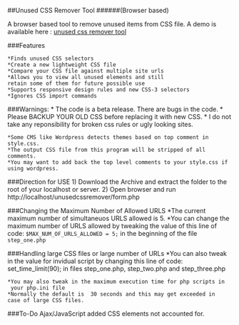 ##Unused CSS Remover Tool 
######(Browser based)


A browser based tool to remove unused items from CSS file.
A demo is available here :  [unused css remover tool](http://knowpapa.com/unused-css-remover/) 

###Features

    *Finds unused CSS selectors
    *Create a new lightweight CSS file 
    *Compare your CSS file against multiple site urls
    *Allows you to view all unused elements and still 
    retain some of them for future possible use
    *Supports responsive design rules and new CSS-3 selectors
    *Ignores CSS import commands

    
    
###Warnings:
    * The code is a beta release. There are bugs in the code.
    * Please BACKUP YOUR OLD CSS before replacing it with new CSS. 
    * I do not take any reponsibility for broken css rules or ugly looking sites.
    
    *Some CMS like Wordpress detects themes based on top comment in style.css.
    *The output CSS file from this program will be stripped of all comments. 
    *You may want to add back the top level comments to your style.css if using wordpress.
    
###Direction for USE
    1) Download the Archive and extract the folder to the root of your localhost or server.
    2) Open browser and run http://localhost/unusedcssremover/form.php
    
###Changing the Maximum Number of Allowed URLS
    *The current maximum number of simultaneuos URLS allowed is 5.
    *You can change the maximum number of URLS allowed by tweaking the
     value of this line of code:
    `$MAX_NUM_OF_URLS_ALLOWED = 5;`
    in the beginning of the file `step_one.php`
    
###Handling large CSS files or large number of URLs
    *You can also tweak in the value for invidual script by changing 
    this line of code:
    set_time_limit(90);
    in files step_one.php, step_two.php and step_three.php

    *You may also tweak in the maximum execution time for php scripts in
     your php.ini file
    *Normally the default is  30 seconds and this may get exceeded in 
    case of large CSS files.


###To-Do
  Ajax/JavaScript added CSS elements not accounted for.
